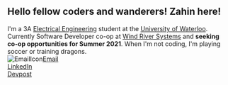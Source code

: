 ## Hello fellow coders and wanderers! Zahin here!
I'm a 3A [Electrical Engineering](https://i.kym-cdn.com/photos/images/original/001/890/988/b2f.jpg) student at the [University of Waterloo](https://i.redd.it/tdl8a93guj201.jpg). Currently Software Developer co-op at [Wind River Systems](https://www.windriver.com) and **seeking co-op opportunities for Summer 2021**. When I'm not coding, I'm playing soccer or training dragons.  
![EmailIcon](https://icon-library.com/images/email-icon-file/email-icon-file-5.jpg)[Email](mailto:zm2zaman@uwaterloo.ca)  
[LinkedIn](https://www.linkedin.com/in/zahin-zaman/)  
[Devpost](https://devpost.com/alvii147)  
